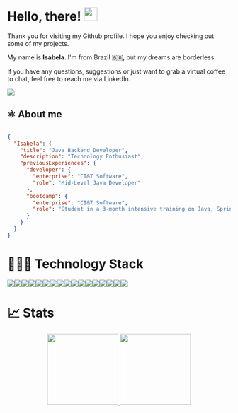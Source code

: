 <h1> Hello, there! <img src="https://user-images.githubusercontent.com/52979585/183960580-2639ce3d-726b-4f4a-b241-106fbdca5dad.gif" width="30px" height="30px" /> </h1>

Thank you for visiting my Github profile. 
I hope you enjoy checking out some of my projects.

My name is <b> Isabela. </b> I'm from Brazil 🇧🇷, but my dreams are borderless.

If you have any questions, suggestions or just want to grab a virtual coffee to chat, feel free to reach me via LinkedIn. 

<img src="https://user-images.githubusercontent.com/52979585/184049860-d69cd687-6ccf-4e44-b690-db6a7755ca71.gif">


## ⚛️ About me
```json

{
  "Isabela": {
    "title": "Java Backend Developer",
    "description": "Technology Enthusiast",
    "previousExperiences": {
      "developer": {
        "enterprise": "CI&T Software",
        "role": "Mid-Level Java Developer"
      },
      "bootcamp": {
        "enterprise": "CI&T Software",
        "role": "Student in a 3-month intensive training on Java, Springboot and Microservices"
      }
    }
  }
}
```

<h1> 👩🏼‍💻 Technology Stack </h1>

<img src="https://img.shields.io/badge/Spring-6DB33F?style=for-the-badge&logo=spring&logoColor=white"><img src="https://img.shields.io/badge/Spring_Boot-F2F4F9?style=for-the-badge&logo=spring-boot"><img src="https://img.shields.io/badge/JWT-000000?style=for-the-badge&logo=JSON%20web%20tokens&logoColor=white"><img src="https://img.shields.io/badge/Spring_Security-6DB33F?style=for-the-badge&logo=Spring-Security&logoColor=white"><img src="https://img.shields.io/badge/Amazon_AWS-FF9900?style=for-the-badge&logo=amazonaws&logoColor=white"><img src="https://img.shields.io/badge/Swagger-85EA2D?style=for-the-badge&logo=Swagger&logoColor=white"><img src="https://img.shields.io/badge/Junit5-25A162?style=for-the-badge&logo=junit5&logoColor=white"><img src="https://img.shields.io/badge/apache_maven-C71A36?style=for-the-badge&logo=apachemaven&logoColor=white"><img src="https://img.shields.io/badge/Docker-2CA5E0?style=for-the-badge&logo=docker&logoColor=white"><img src="https://img.shields.io/badge/IntelliJ_IDEA-000000.svg?style=for-the-badge&logo=intellij-idea&logoColor=white"><img src="https://img.shields.io/badge/Postman-FF6C37?style=for-the-badge&logo=Postman&logoColor=white"><img src="https://img.shields.io/badge/Heroku-430098?style=for-the-badge&logo=heroku&logoColor=white"><img src="https://img.shields.io/badge/MySQL-005C84?style=for-the-badge&logo=mysql&logoColor=white"><img src="https://img.shields.io/badge/sqlite-%2307405e.svg?style=for-the-badge&logo=sqlite&logoColor=white"><img src="https://img.shields.io/badge/javascript-%23323330.svg?style=for-the-badge&logo=javascript&logoColor=%23F7DF1E"><img src="https://img.shields.io/badge/typescript-%23007ACC.svg?style=for-the-badge&logo=typescript&logoColor=white"><img src="https://img.shields.io/badge/react-%2320232a.svg?style=for-the-badge&logo=react&logoColor=%2361DAFB">

<h1> 📈 Stats </h1>
<p align="center">
<a href="https://github.com/ContagiousMisfit">
<img height="160em" src="https://github-readme-stats.vercel.app/api?username=ContagiousMisfit&count_private=true&theme=nightowl&show_icons=true" />
</a>
<a href="https://github.com/ContagiousMisfit">
<img height="160em" src="https://github-readme-stats.vercel.app/api/top-langs/?username=ContagiousMisfit&theme=nightowl&layout=compact&hide=cmake,c%2B%2B,c" />
</a>
</p>
